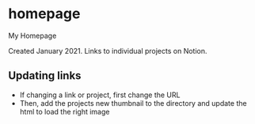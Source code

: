 # homepage
My Homepage

Created January 2021. Links to individual projects on Notion. 

## Updating links
- If changing a link or project, first change the URL
- Then, add the projects new thumbnail to the directory and update the html to load the right image
